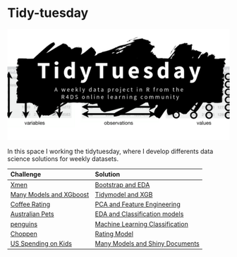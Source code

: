 # Tidy-tuesday

![](https://github.com/rfordatascience/tidytuesday/raw/master/static/tt_logo.png)


In this space I working the tidytuesday, where I develop differents data science solutions for weekly datasets.



|Challenge|Solution|
|:--------|:-------|
|[Xmen](https://github.com/rfordatascience/tidytuesday/blob/master/data/2020/2020-06-30/readme.md)| [Bootstrap and EDA](https://github.com/carlosjimenez88M/Tidy-tuesday/blob/master/Data-screencasts/Xmen.md)|
[Many Models and XGboost](https://cran.r-project.org/web/packages/gapminder/README.html)|[Tidymodel and XGB](https://github.com/carlosjimenez88M/Tidy-tuesday/blob/master/Data-screencasts/manymodels.md)|
[Coffee Rating](https://github.com/rfordatascience/tidytuesday/blob/master/data/2020/2020-07-07/readme.md)|[PCA and Feature Engineering](https://github.com/carlosjimenez88M/Tidy-tuesday/blob/master/Data-screencasts/coffe-Rating-.md)|
|[Australian Pets](https://github.com/rfordatascience/tidytuesday/blob/master/data/2020/2020-07-21/readme.md)|[EDA and Classification models](https://github.com/carlosjimenez88M/Tidy-tuesday/blob/master/Data-screencasts/Australian-Pets.md)|
|[penguins](https://github.com/rfordatascience/tidytuesday/blob/master/data/2020/2020-07-28/readme.md)|[Machine Learning Classification](https://github.com/carlosjimenez88M/Tidy-tuesday/blob/master/Data-screencasts/Penguins.md)|
|[Choppen](https://github.com/rfordatascience/tidytuesday/blob/master/data/2020/2020-08-25/readme.md)|[Rating Model](https://github.com/carlosjimenez88M/Tidy-tuesday/blob/master/Data-screencasts/choppen.md)|
|[US Spending on Kids](https://github.com/rfordatascience/tidytuesday/blob/master/data/2020/2020-09-15/readme.md)|[Many Models and Shiny Documents](https://danieljimenez.shinyapps.io/tidytyesday38/)|
